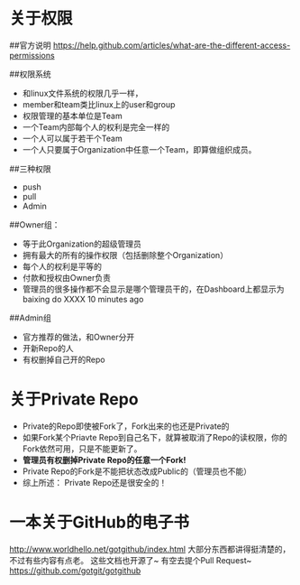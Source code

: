 关于权限
========

##官方说明
https://help.github.com/articles/what-are-the-different-access-permissions

##权限系统
* 和linux文件系统的权限几乎一样，
* member和team类比linux上的user和group
* 权限管理的基本单位是Team
* 一个Team内部每个人的权利是完全一样的
* 一个人可以属于若干个Team
* 一个人只要属于Organization中任意一个Team，即算做组织成员。

##三种权限
* push
* pull
* Admin

##Owner组：  
* 等于此Organization的超级管理员
* 拥有最大的所有的操作权限（包括删除整个Organization）
* 每个人的权利是平等的
* 付款和授权由Owner负责
* 管理员的很多操作都不会显示是哪个管理员干的，在Dashboard上都显示为  baixing do XXXX 10 minutes ago

##Admin组
* 官方推荐的做法，和Owner分开
* 开新Repo的人
* 有权删掉自己开的Repo

关于Private Repo
================
* Private的Repo即使被Fork了，Fork出来的也还是Private的
* 如果Fork某个Priavte Repo到自己名下，就算被取消了Repo的读权限，你的Fork依然可用，只是不能更新了。
* **管理员有权删掉Private Repo的任意一个Fork!**
* Private Repo的Fork是不能把状态改成Public的（管理员也不能）
* 综上所述： Private Repo还是很安全的！


一本关于GitHub的电子书
======================
http://www.worldhello.net/gotgithub/index.html
大部分东西都讲得挺清楚的，不过有些内容有点老。
这些文档也开源了~ 有空去提个Pull Request~
https://github.com/gotgit/gotgithub
